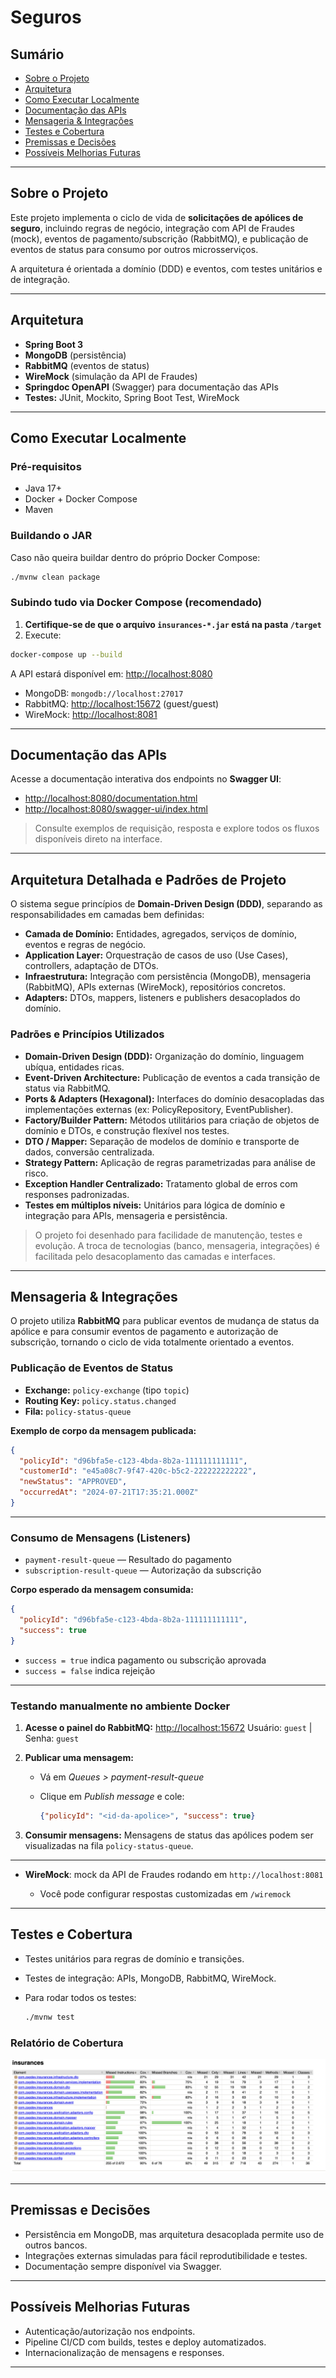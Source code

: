 # Seguros

## Sumário

* [Sobre o Projeto](#sobre-o-projeto)
* [Arquitetura](#arquitetura)
* [Como Executar Localmente](#como-executar-localmente)
* [Documentação das APIs](#documentação-das-apis)
* [Mensageria & Integrações](#mensageria--integrações)
* [Testes e Cobertura](#testes-e-cobertura)
* [Premissas e Decisões](#premissas-e-decisões)
* [Possíveis Melhorias Futuras](#possíveis-melhorias-futuras)

---

## Sobre o Projeto

Este projeto implementa o ciclo de vida de **solicitações de apólices de seguro**, incluindo regras de negócio, integração com API de Fraudes (mock), eventos de pagamento/subscrição (RabbitMQ), e publicação de eventos de status para consumo por outros microsserviços.

A arquitetura é orientada a domínio (DDD) e eventos, com testes unitários e de integração.

---

## Arquitetura

* **Spring Boot 3**
* **MongoDB** (persistência)
* **RabbitMQ** (eventos de status)
* **WireMock** (simulação da API de Fraudes)
* **Springdoc OpenAPI** (Swagger) para documentação das APIs
* **Testes:** JUnit, Mockito, Spring Boot Test, WireMock

---

## Como Executar Localmente

### Pré-requisitos

* Java 17+
* Docker + Docker Compose
* Maven

### Buildando o JAR

Caso não queira buildar dentro do próprio Docker Compose:

```bash
./mvnw clean package
```

### Subindo tudo via Docker Compose (recomendado)

1. **Certifique-se de que o arquivo `insurances-*.jar` está na pasta `/target`**
2. Execute:

```bash
docker-compose up --build
```

A API estará disponível em:
[http://localhost:8080](http://localhost:8080)

* MongoDB: `mongodb://localhost:27017`
* RabbitMQ: [http://localhost:15672](http://localhost:15672) (guest/guest)
* WireMock: [http://localhost:8081](http://localhost:8081)

---

## Documentação das APIs

Acesse a documentação interativa dos endpoints no **Swagger UI**:

* [http://localhost:8080/documentation.html](http://localhost:8080/documentation.html)
* [http://localhost:8080/swagger-ui/index.html](http://localhost:8080/swagger-ui/index.html)

> Consulte exemplos de requisição, resposta e explore todos os fluxos disponíveis direto na interface.

---

## Arquitetura Detalhada e Padrões de Projeto

O sistema segue princípios de **Domain-Driven Design (DDD)**, separando as responsabilidades em camadas bem definidas:

* **Camada de Domínio:** Entidades, agregados, serviços de domínio, eventos e regras de negócio.
* **Application Layer:** Orquestração de casos de uso (Use Cases), controllers, adaptação de DTOs.
* **Infraestrutura:** Integração com persistência (MongoDB), mensageria (RabbitMQ), APIs externas (WireMock), repositórios concretos.
* **Adapters:** DTOs, mappers, listeners e publishers desacoplados do domínio.

### Padrões e Princípios Utilizados

* **Domain-Driven Design (DDD):** Organização do domínio, linguagem ubíqua, entidades ricas.
* **Event-Driven Architecture:** Publicação de eventos a cada transição de status via RabbitMQ.
* **Ports & Adapters (Hexagonal):** Interfaces do domínio desacopladas das implementações externas (ex: PolicyRepository, EventPublisher).
* **Factory/Builder Pattern:** Métodos utilitários para criação de objetos de domínio e DTOs, e construção flexível nos testes.
* **DTO / Mapper:** Separação de modelos de domínio e transporte de dados, conversão centralizada.
* **Strategy Pattern:** Aplicação de regras parametrizadas para análise de risco.
* **Exception Handler Centralizado:** Tratamento global de erros com responses padronizadas.
* **Testes em múltiplos níveis:** Unitários para lógica de domínio e integração para APIs, mensageria e persistência.

> O projeto foi desenhado para facilidade de manutenção, testes e evolução. A troca de tecnologias (banco, mensageria, integrações) é facilitada pelo desacoplamento das camadas e interfaces.

---
## Mensageria & Integrações

O projeto utiliza **RabbitMQ** para publicar eventos de mudança de status da apólice e para consumir eventos de pagamento e autorização de subscrição, tornando o ciclo de vida totalmente orientado a eventos.

### Publicação de Eventos de Status

* **Exchange:** `policy-exchange` (tipo `topic`)
* **Routing Key:** `policy.status.changed`
* **Fila:** `policy-status-queue`

**Exemplo de corpo da mensagem publicada:**

```json
{
  "policyId": "d96bfa5e-c123-4bda-8b2a-111111111111",
  "customerId": "e45a08c7-9f47-420c-b5c2-222222222222",
  "newStatus": "APPROVED",
  "occurredAt": "2024-07-21T17:35:21.000Z"
}
```

---

### Consumo de Mensagens (Listeners)

* `payment-result-queue` — Resultado do pagamento
* `subscription-result-queue` — Autorização da subscrição

**Corpo esperado da mensagem consumida:**

```json
{
  "policyId": "d96bfa5e-c123-4bda-8b2a-111111111111",
  "success": true
}
```

* `success = true` indica pagamento ou subscrição aprovada
* `success = false` indica rejeição

---

### Testando manualmente no ambiente Docker

1. **Acesse o painel do RabbitMQ:**
   [http://localhost:15672](http://localhost:15672)
   Usuário: `guest` | Senha: `guest`

2. **Publicar uma mensagem:**

    * Vá em *Queues > payment-result-queue*
    * Clique em *Publish message* e cole:

      ```json
      {"policyId": "<id-da-apolice>", "success": true}
      ```

3. **Consumir mensagens:**
   Mensagens de status das apólices podem ser visualizadas na fila `policy-status-queue`.

---
          
* **WireMock**: mock da API de Fraudes rodando em `http://localhost:8081`

    * Você pode configurar respostas customizadas em `/wiremock`

---

## Testes e Cobertura

* Testes unitários para regras de domínio e transições.
* Testes de integração: APIs, MongoDB, RabbitMQ, WireMock.
* Para rodar todos os testes:

  ```bash
  ./mvnw test
  ```
### Relatório de Cobertura
![Cobertura de Testes - JaCoCo](src/main/resources/static/coverage.png)

---

## Premissas e Decisões

* Persistência em MongoDB, mas arquitetura desacoplada permite uso de outros bancos.
* Integrações externas simuladas para fácil reprodutibilidade e testes.
* Documentação sempre disponível via Swagger.

---

## Possíveis Melhorias Futuras

* Autenticação/autorização nos endpoints.
* Pipeline CI/CD com builds, testes e deploy automatizados.
* Internacionalização de mensagens e responses.

---
